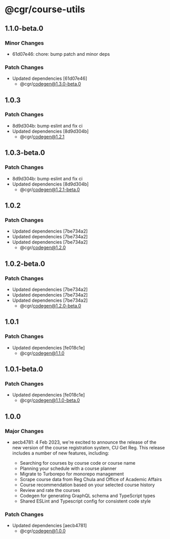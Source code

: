 # @cgr/course-utils

## 1.1.0-beta.0

### Minor Changes

- 61d07e46: chore: bump patch and minor deps

### Patch Changes

- Updated dependencies [61d07e46]
  - @cgr/codegen@1.3.0-beta.0

## 1.0.3

### Patch Changes

- 8d9d304b: bump eslint and fix ci
- Updated dependencies [8d9d304b]
  - @cgr/codegen@1.2.1

## 1.0.3-beta.0

### Patch Changes

- 8d9d304b: bump eslint and fix ci
- Updated dependencies [8d9d304b]
  - @cgr/codegen@1.2.1-beta.0

## 1.0.2

### Patch Changes

- Updated dependencies [7be734a2]
- Updated dependencies [7be734a2]
- Updated dependencies [7be734a2]
  - @cgr/codegen@1.2.0

## 1.0.2-beta.0

### Patch Changes

- Updated dependencies [7be734a2]
- Updated dependencies [7be734a2]
- Updated dependencies [7be734a2]
  - @cgr/codegen@1.2.0-beta.0

## 1.0.1

### Patch Changes

- Updated dependencies [fe018c1e]
  - @cgr/codegen@1.1.0

## 1.0.1-beta.0

### Patch Changes

- Updated dependencies [fe018c1e]
  - @cgr/codegen@1.1.0-beta.0

## 1.0.0

### Major Changes

- aecb4781: 4 Feb 2023, we're excited to announce the release of the new version of the course registration system, CU Get Reg. This release includes a number of new features, including:

  - Searching for courses by course code or course name
  - Planning your schedule with a course planner
  - Migrate to Turborepo for monorepo management
  - Scrape course data from Reg Chula and Office of Academic Affairs
  - Course recommendation based on your selected course history
  - Review and rate the courses
  - Codegen for generating GraphQL schema and TypeScript types
  - Shared ESLint and Typescript config for consistent code style

### Patch Changes

- Updated dependencies [aecb4781]
  - @cgr/codegen@1.0.0

